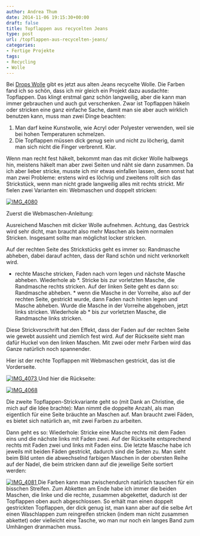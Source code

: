 ```yaml
---
author: Andrea Thum
date: 2014-11-06 19:15:30+00:00
draft: false
title: Topflappen aus recycelten Jeans
type: post
url: /topflappen-aus-recycelten-jeans/
categories:
- Fertige Projekte
tags:
- Recycling
- Wolle
---
```


Bei [Drops Wolle](http:/https://www.garnstudio.com/lang/de/visgarn.php?garn=Paris) gibt es jetzt aus alten Jeans recycelte Wolle. Die Farben fand ich so schön, dass ich mir gleich ein Projekt dazu ausdachte: Topflappen. <!-- more -->
Das klingt erstmal ganz schön langweilig, aber die kann man immer gebrauchen und auch gut verschenken. Zwar ist Topflappen häkeln oder stricken eine ganz einfache Sache, damit man sie aber auch wirklich benutzen kann, muss man zwei Dinge beachten:

1. Man darf keine Kunstwolle, wie Acryl oder Polyester verwenden, weil sie bei hohen Temperaturen schmelzen.
2. Die Topflappen müssen dick genug sein und nicht zu löcherig, damit man sich nicht die Finger verbrennt. Klar.

Wenn man recht fest häkelt, bekommt man das mit dicker Wolle halbwegs hin, meistens häkelt man aber zwei Seiten und näht sie dann zusammen. Da ich aber lieber stricke, musste ich mir etwas einfallen lassen, denn sonst hat man zwei Probleme: erstens wird es löchrig und zweitens rollt sich das Strickstück, wenn man nicht grade langweilig alles mit rechts strickt. Mir fielen zwei Varianten ein: Webmaschen und doppelt stricken:

[![IMG_4080](/wp-content/uploads/2014/10/IMG_4080-1024x680.jpg)
](/wp-content/uploads/2014/10/IMG_4080.jpg)

Zuerst die Webmaschen-Anleitung:

Ausreichend Maschen mit dicker Wolle aufnehmen. Achtung, das Gestrick wird sehr dicht, man braucht also mehr Maschen als beim normalen Stricken. Insgesamt sollte man möglichst locker stricken.

Auf der rechten Seite des Strickstücks geht es immer so:
Randmasche abheben, dabei darauf achten, dass der Rand schön und nicht verknorkelt wird.
* rechte Masche stricken, Faden nach vorn legen und nächste Masche abheben. Wiederhole ab *. Stricke bis zur vorletzten Masche, die Randmasche rechts stricken.
Auf der linken Seite geht es dann so:
Randmasche abheben. * wenn die Masche in der Vorreihe, also auf der rechten Seite, gestrickt wurde, dann Faden nach hinten legen und Masche abheben. Wurde die Masche in der Vorreihe abgehoben, jetzt links stricken. Wiederhole ab * bis zur vorletzten Masche, die Randmasche links stricken.

Diese Strickvorschrift hat den Effekt, dass der Faden auf der rechten Seite wie gewebt aussieht und ziemlich fest wird. Auf der Rückseite sieht man dafür Huckel von den linken Maschen. Mit zwei oder mehr Farben wird das Ganze natürlich noch spannender.

Hier ist der rechte Topflappen mit Webmaschen gestrickt, das ist die Vorderseite.

[![IMG_4073](/wp-content/uploads/2014/10/IMG_4073-1024x682.jpg)
](/wp-content/uploads/2014/10/IMG_4073.jpg)Und hier die Rückseite:

[![IMG_4068](/wp-content/uploads/2014/10/IMG_4068-1024x1024.jpg)
](/wp-content/uploads/2014/10/IMG_4068.jpg)

Die zweite Topflappen-Strickvariante geht so (mit Dank an Christine, die mich auf die Idee brachte): Man nimmt die doppelte Anzahl, als man eigentlich für eine Seite bräuchte an Maschen auf. Man braucht zwei Fäden, es bietet sich natürlich an, mit zwei Farben zu arbeiten.

Dann geht es so: Wiederhole: Stricke eine Masche rechts mit dem Faden eins und die nächste links mit Faden zwei. Auf der Rückseite entsprechend rechts mit Faden zwei und links mit Faden eins. Die letzte Masche habe ich jeweils mit beiden Fäden gestrickt, dadurch sind die Seiten zu.
Man sieht beim Bild unten die abwechselnd farbigen Maschen in der obersten Reihe auf der Nadel, die beim stricken dann auf die jeweilige Seite sortiert werden:

[![IMG_4081](/wp-content/uploads/2014/10/IMG_4081-1024x680.jpg)
](/wp-content/uploads/2014/10/IMG_4081.jpg)
Die Farben kann man zwischendurch natürlich tauschen für ein bisschen Streifen.
Zum Abketten am Ende habe ich immer die beiden Maschen, die linke und die rechte, zusammen abgekettet, dadurch ist der Topflappen oben auch abgeschlossen.
So erhält man einen doppelt gestrickten Topflappen, der dick genug ist, man kann aber auf die selbe Art einen Waschlappen zum reingreifen stricken (indem man nicht zusammen abkettet) oder vielleicht eine Tasche, wo man nur noch ein langes Band zum Umhängen dranmachen muss.
